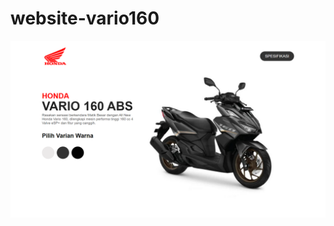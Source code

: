 # website-vario160
![alt text](https://github.com/khoirunnur/var160/blob/master/dokumentasi/Screenshot.png?raw=true)
